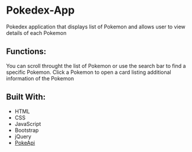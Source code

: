 # Pokedex-App
Pokedex application that displays list of Pokemon and allows user to view details of each Pokemon

## Functions:
You can scroll throught the list of Pokemon or use the search bar to find a specific Pokemon. Click a Pokemon to open a card listing additional information of the Pokemon

## Built With:
- HTML
- CSS
- JavaScript
- Bootstrap
- jQuery
- [PokeApi](https://pokeapi.co/)
